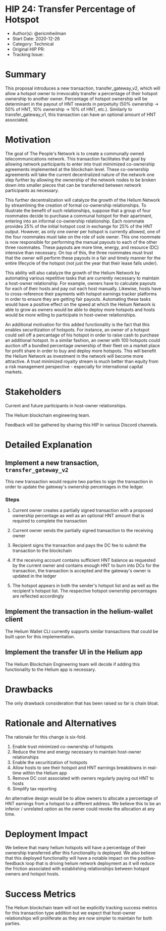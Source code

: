 # HIP 24: Transfer Percentage of Hotspot

- Author(s): @ericmheilman
- Start Date: 2020-12-26
- Category: Technical
- Original HIP PR: <!-- leave this empty; maintainer will fill in ID of this pull request -->
- Tracking Issue: <!-- leave this empty; maintainer will create a discussion issue -->

# Summary
[summary]: #summary

This proposal introduces a new transaction, transfer_gateway_v2, which will
allow a hotspot owner to irrevocably transfer a percentage of their hotspot 
ownership to another owner. Percentage of hotspot ownership will be determinant in the payout of
HNT rewards in perpetuity (50% ownership -> 50% of HNT, 10% ownership -> 10% of HNT, etc.).
Similarly to transfer_gateway_v1, this transaction can have an optional amount of HNT associated.

# Motivation
[motivation]: #motivation

The goal of The People's Network is to create a communally owned telecommunications network. 
This transaction facilitates that goal by allowing network participants to enter into 
trust mimimized co-ownership agreements implemented at the blockchain level. These co-ownership
agreements will take the current decentralized nature of the network one step further by allowing 
the ownership of the network nodes to be broken down into smaller pieces that can be transferred between
network participants as necessary.

This further decentralization will catalyze the growth of the Helium Network by streamlining the creation
of formal co-ownership relationships. To illustrate the benefit of such relationships, suppose that a group 
of four roommates decide to purchase a communal hotspot for their apartment, entering into an informal co-ownership
relationship. Each roommate provides 25% of the initial hotspot cost in exchange for 25% of the HNT output. However, 
as only one owner per hotspot is currently allowed, one of the four roommates must take on the role of sole owner. 
This one roommate is now responsible for performing the manual payouts to each of the other three roommates. These payouts are more 
time, energy, and resource (DC) intensive than necessary. On top of this, the three roommates must trust 
that the owner will perform these payouts in a fair and timely manner for the entire lifecycle of the hotspot
(not just the year that their lease falls under).

This ability will also catalyze the growth of the Helium Network by automating 
various repetitive tasks that are currently necessary to maintain a host-owner relationship. For example, 
owners have to calculate payouts for each of their hosts and pay out each host manually. 
Likewise, hosts have to cross-reference their payments with hotspot earnings tracker platforms 
in order to ensure they are getting fair payouts. Automating these tasks would have a
positive effect on the speed at which the Helium Network is able to grow as owners would be able
to deploy more hotspots and hosts would be more willing to participate in host-owner relationships.

An additional motivation for this added functionality is the fact that this enables
securitization of hotspots. For instance, an owner of a hotspot could sell off a percantage of his
hotspot in order to raise cash to purchase an additional hotspot. In a similar fashion, an owner 
with 100 hotspots could auction off a bundled percentage ownership of their fleet on a market place
for profit share in order to buy and deploy more hotspots. This will benefit the Helium Network as 
investment in the network will become more attractive. A trust minimized royalty stream is much 
better than equity from a risk management perspective - especially for international capital markets.


# Stakeholders
[stakeholders]: #stakeholders

Current and future participants in host-owner relationships.

The Helium blockchain engineering team.

Feedback will be gathered by sharing this HIP in various Discord channels.


# Detailed Explanation
[detailed-explanation]: #detailed-explanation

## Implement a new transaction, `transfer_gateway_v2`

This new transaction would require two parties to sign the transaction in order to
update the gateway's ownership percentages in the ledger. 

### Steps

1. Current owner creates a partially signed transaction with a proposed ownership
percentage as well as an optional HNT amount that is required to complete the transaction

2. Current owner sends the partially signed transaction to the receiving owner

3. Recipient signs the transaction and pays the DC fee to submit the transaction to the blockchain

4. If the receiving account contains sufficient HNT balance as requested by the current
owner and contains enough HNT to burn into DCs for the transaction, the transaction
is accepted and the gateway's owner is updated in the ledger

5. The hotspot appears in both the sender's hotspot list and as well as the recipient's
hotspot list. The respective hotspot ownership percentages are reflected accordingly

## Implement the transaction in the helium-wallet client

The Helium Wallet CLI currently supports similar transactions that could be built upon for this implementation.

## Implement the transfer UI in the Helium app

The Helium Blockchain Engineering team will decide if adding this functionality to the Helium app is necessary.




# Drawbacks
[drawbacks]: #drawbacks

The only drawback consideration that has been raised so far is chain bloat.

# Rationale and Alternatives
[alternatives]: #rationale-and-alternatives


The rationale for this change is six-fold.

1. Enable trust minimized co-ownership of hotspots
2. Reduce the time and energy necessary to maintain host-owner relationships
3. Enable the securitization of hotspots
4. Allow hosts to see their hotspot and HNT earnings breakdowns in real-time within the Helium app
5. Remove DC cost associated with owners regularly paying out HNT to hosts
6. Simplify tax reporting

An alternative design would be to allow owners to allocate a percentage of HNT earnings from a
hotspot to a different address. We believe this to be an inferior / unrelated option as the owner could revoke
the allocation at any time.


# Deployment Impact
[deployment-impact]: #deployment-impact

We believe that many helium hotspots will have a percentage of their ownership
transferred after this functionality is deployed. We also believe that this deployed
functionality will have a notable impact on the positive-feedback loop that is driving
helium network deployment as it will reduce the friction associated with establishing
relationships between hotspot owners and hotspot hosts.



# Success Metrics
[success-metrics]: #success-metrics

The Helium blockchain team will not be explicitly tracking success metrics for this
transaction type addition but we expect that host-owner relationships will proliferate
as they are now simpler to maintain for both parties.
